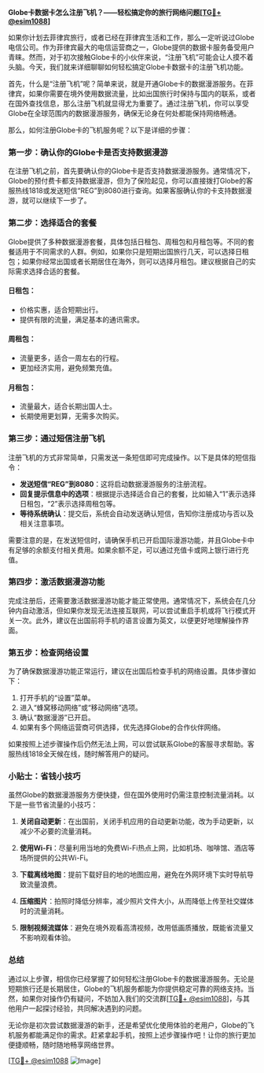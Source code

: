 **Globe卡数据卡怎么注册飞机？——轻松搞定你的旅行网络问题[[TG💪+ @esim1088](https://t.me/s/esim1088)]**

如果你计划去菲律宾旅行，或者已经在菲律宾生活和工作，那么一定听说过Globe电信公司。作为菲律宾最大的电信运营商之一，Globe提供的数据卡服务备受用户青睐。然而，对于初次接触Globe卡的小伙伴来说，“注册飞机”可能会让人摸不着头脑。今天，我们就来详细聊聊如何轻松搞定Globe卡数据卡的注册飞机功能。

首先，什么是“注册飞机”呢？简单来说，就是开通Globe卡的数据漫游服务。在菲律宾，如果你需要在境外使用数据流量，比如出国旅行时保持与国内的联系，或者在国外查找信息，那么注册飞机就显得尤为重要了。通过注册飞机，你可以享受Globe在全球范围内的数据漫游服务，确保无论身在何处都能保持网络畅通。

那么，如何注册Globe卡的飞机服务呢？以下是详细的步骤：

### 第一步：确认你的Globe卡是否支持数据漫游

在注册飞机之前，首先要确认你的Globe卡是否支持数据漫游服务。通常情况下，Globe的预付费卡都支持数据漫游，但为了保险起见，你可以直接拨打Globe的客服热线1818或发送短信“REG”到8080进行查询。如果客服确认你的卡支持数据漫游，就可以继续下一步了。

### 第二步：选择适合的套餐

Globe提供了多种数据漫游套餐，具体包括日租包、周租包和月租包等。不同的套餐适用于不同需求的人群。例如，如果你只是短期出国旅行几天，可以选择日租包；如果你经常出国或者长期居住在海外，则可以选择月租包。建议根据自己的实际需求选择合适的套餐。

#### 日租包：
- 价格实惠，适合短期出行。
- 提供有限的流量，满足基本的通讯需求。

#### 周租包：
- 流量更多，适合一周左右的行程。
- 更加经济实用，避免频繁充值。

#### 月租包：
- 流量最大，适合长期出国人士。
- 长期使用更划算，无需多次购买。

### 第三步：通过短信注册飞机

注册飞机的方式非常简单，只需发送一条短信即可完成操作。以下是具体的短信指令：

- **发送短信“REG”到8080**：这将启动数据漫游服务的注册流程。
- **回复提示信息中的选项**：根据提示选择适合自己的套餐，比如输入“1”表示选择日租包，“2”表示选择周租包等。
- **等待系统确认**：提交后，系统会自动发送确认短信，告知你注册成功与否以及相关注意事项。

需要注意的是，在发送短信时，请确保手机已开启国际漫游功能，并且Globe卡中有足够的余额支付相关费用。如果余额不足，可以通过充值卡或网上银行进行充值。

### 第四步：激活数据漫游功能

完成注册后，还需要激活数据漫游功能才能正常使用。通常情况下，系统会在几分钟内自动激活，但如果你发现无法连接互联网，可以尝试重启手机或将飞行模式开关一次。此外，建议在出国前将手机的语言设置为英文，以便更好地理解操作界面。

### 第五步：检查网络设置

为了确保数据漫游功能正常运行，建议在出国后检查手机的网络设置。具体步骤如下：

1. 打开手机的“设置”菜单。
2. 进入“蜂窝移动网络”或“移动网络”选项。
3. 确认“数据漫游”已开启。
4. 如果有多个网络运营商可供选择，优先选择Globe的合作伙伴网络。

如果按照上述步骤操作后仍然无法上网，可以尝试联系Globe的客服寻求帮助。客服热线1818全天候在线，随时解答用户的疑问。

### 小贴士：省钱小技巧

虽然Globe的数据漫游服务方便快捷，但在国外使用时仍需注意控制流量消耗。以下是一些节省流量的小技巧：

1. **关闭自动更新**：在出国前，关闭手机应用的自动更新功能，改为手动更新，以减少不必要的流量消耗。
   
2. **使用Wi-Fi**：尽量利用当地的免费Wi-Fi热点上网，比如机场、咖啡馆、酒店等场所提供的公共Wi-Fi。

3. **下载离线地图**：提前下载好目的地的地图应用，避免在外网环境下实时导航导致流量浪费。

4. **压缩图片**：拍照时降低分辨率，减少照片文件大小，从而降低上传至社交媒体时的流量消耗。

5. **限制视频流媒体**：避免在境外观看高清视频，改用低画质播放，既能省流量又不影响观看体验。

### 总结

通过以上步骤，相信你已经掌握了如何轻松注册Globe卡的数据漫游服务。无论是短期旅行还是长期居住，Globe的飞机服务都能为你提供稳定可靠的网络支持。当然，如果你对操作仍有疑问，不妨加入我们的交流群[[TG💪+ @esim1088](https://t.me/s/esim1088)]，与其他用户一起探讨经验，共同解决遇到的问题。

无论你是初次尝试数据漫游的新手，还是希望优化使用体验的老用户，Globe的飞机服务都能满足你的需求。赶紧拿起手机，按照上述步骤操作吧！让你的旅行更加便捷顺畅，随时随地畅享网络世界。

[[TG💪+ @esim1088](https://t.me/s/esim1088) ![Image](https://i.postimg.cc/4NQfJmqS/Snipaste-2025-05-13-00-14-12.png)]